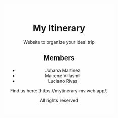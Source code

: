 <div style="background-image: url('https://firebasestorage.googleapis.com/v0/b/mytinerary-mv.appspot.com/o/viaja.jpg?alt=media&token=caf5b557-b90d-4255-a4b8-4412246512af'); background-size: cover; background-position: center; height: 300px;">
    <div style="display: flex; flex-direction: column; justify-content: center; align-items: center; height: 100%;">
        <div style="background-color: rgba(255, 255, 255, 0.8); padding: 20px; text-align: center;">
            <h1>My Itinerary</h1>
            <p>Website to organize your ideal trip</p>
            <h2>Members</h2>
            <ul>
                <li>Johana Martinez</li>
                <li>Mairene Villasmil</li>
                <li>Luciano Rivas</li>
            </ul>
            <p>Find us here: [https://mytinerary-mv.web.app/]</p>
            <p>All rights reserved</p>
        </div>
    </div>
</div>
